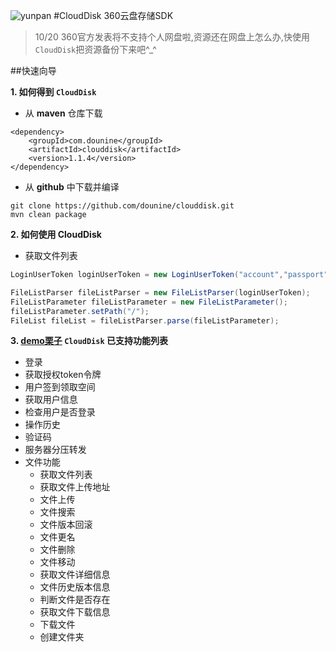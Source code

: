 ![yunpan](https://github.com/dounine/clouddisk/raw/master/logo.png)
#CloudDisk 360云盘存储SDK
> 10/20 360官方发表将不支持个人网盘啦,资源还在网盘上怎么办,快使用`CloudDisk`把资源备份下来吧^_^

##快速向导

**1. 如何得到 `CloudDisk`**
  *  从 **maven** 仓库下载
```maven 
<dependency>
	<groupId>com.dounine</groupId>
	<artifactId>clouddisk</artifactId>
	<version>1.1.4</version>
</dependency>
 ```
  * 从 **github** 中下载并编译
```
git clone https://github.com/dounine/clouddisk.git
mvn clean package
```
**2. 如何使用 CloudDisk**
 *  获取文件列表
```java
LoginUserToken loginUserToken = new LoginUserToken("account","passport",false);

FileListParser fileListParser = new FileListParser(loginUserToken);
FileListParameter fileListParameter = new FileListParameter();
fileListParameter.setPath("/");
FileList fileList = fileListParser.parse(fileListParameter);
```
**3. [demo栗子](https://github.com/dounine/clouddisk/wiki/demo) `CloudDisk` 已支持功能列表**
 *  登录
 *  获取授权token令牌
 *  用户签到领取空间
 *  获取用户信息
 *  检查用户是否登录
 *  操作历史
 *  验证码
 *  服务器分压转发
 *  文件功能
 	*  获取文件列表
 	*  获取文件上传地址
 	*  文件上传
 	*  文件搜索
 	*  文件版本回滚
 	*  文件更名
 	*  文件删除
 	*  文件移动
 	*  获取文件详细信息
 	*  文件历史版本信息
 	*  判断文件是否存在
 	*  获取文件下载信息
 	*  下载文件
 	*  创建文件夹
